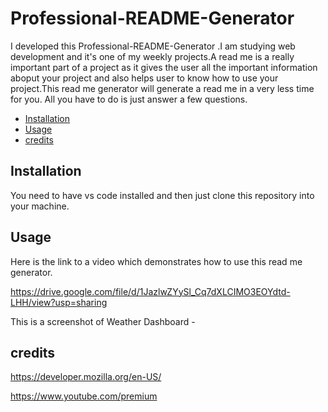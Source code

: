 # Professional-README-Generator
I developed this Professional-README-Generator .I am studying web development and it's one of my weekly projects.A read me is a really important part of a project as it gives the user all the important information aboput your project and also helps user to know how to use your project.This read me generator will generate a read me in a very less time for you. All you have to do is just answer a few questions.

  - [Installation](#installation)
  - [Usage](#usage)
  - [credits](#credits)

  ## Installation
You need to have vs code installed and then just clone this repository into your machine.
## Usage
Here is the link to a video which demonstrates how to use this read me generator.

https://drive.google.com/file/d/1JazlwZYySl_Cq7dXLCIMO3EOYdtd-LHH/view?usp=sharing

This is a screenshot of Weather Dashboard  -

## credits
https://developer.mozilla.org/en-US/

https://www.youtube.com/premium





